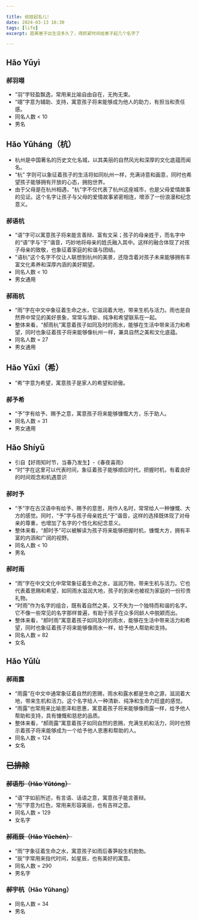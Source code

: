 ```yaml
---

title: 给娃起名儿!
date: 2024-03-13 16:30
tags: [life]
excerpt: 距离崽子出生没多久了，得抓紧时间给崽子起几个名字了

---
```


## Hǎo Yǔyì

### 郝羽翊

- “羽”字轻盈飘逸，常用来比喻自由自在，无拘无束。
- “翊”字意为辅助、支持，寓意孩子将来能够成为他人的助力，有担当和责任感。
- 同名人数 < 10
- 男名

## Hǎo Yǔháng（杭）

- 杭州是中国著名的历史文化名城，以其美丽的自然风光和深厚的文化底蕴而闻名。
- “杭” 字则可以象征着孩子的生活将如同杭州一样，充满诗意和画意，同时也希望孩子能够拥有开放的心态，拥抱世界。
- 由于父母是在杭州相遇，"杭"字不仅代表了杭州这座城市，也是父母爱情故事的见证。这个名字让孩子与父母的爱情故事紧密相连，增添了一份浪漫和纪念意义。


### 郝语杭

- “语”字可以寓意孩子将来能言善辩、富有文采；孩子的母亲姓于，而名字中的“语”字与“于”谐音，巧妙地将母亲的姓氏融入其中。这样的融合体现了对孩子母亲的致敬，也象征着家庭的和谐与团结。
- "语杭"这个名字不仅让人联想到杭州的美景，还隐含着对孩子未来能够拥有丰富文化素养和深厚内涵的美好期望。
- 同名人数 < 10
- 男女通用

### 郝雨杭

- “雨”字在中文中象征着生命之水，它滋润着大地，带来生机与活力。雨也是自然界中常见的美好景象，常常与清新、纯净和希望联系在一起。
- 整体来看，“郝雨杭”寓意着孩子如同及时的雨水，能够在生活中带来活力和希望，同时也象征着孩子将来能够像杭州一样，兼具自然之美和文化底蕴。
- 同名人数 = 27
- 男女通用

## Hǎo Yǔxī（希）

- “希”字意为希望，寓意孩子是家人的希望和骄傲。

### 郝予希

- “予”字有给予、赐予之意，寓意孩子将来能够慷慨大方，乐于助人。
- 同名人数 = 31
- 男女通用

## Hǎo Shíyǔ

- 引自【好雨知时节，当春乃发生】-《春夜喜雨》
- “时”字在这里可以代表时间，象征着孩子能够顺应时代，把握时机，有着良好的时间观念和机遇意识

### 郝时予

- “予”字在古汉语中有给予、赐予的意思，用作人名时，常常给人一种慷慨、大方的感觉。同时，“予”字与孩子母亲姓氏“于”谐音，这样的选择既体现了对母亲的尊重，也增加了名字的个性化和纪念意义。
- 整体来看，“郝时予”可以被解读为孩子将来能够把握时机，慷慨大方，拥有丰富的内涵和广阔的视野。
- 同名人数 < 10
- 男名

### 郝时雨

- “雨”字在中文文化中常常象征着生命之水，滋润万物，带来生机与活力。它也代表着恩赐和希望，如同雨水滋润大地，孩子的到来也被视为家庭的一份珍贵礼物。
- “时雨”作为名字的组合，既有着自然之美，又不失为一个独特而和谐的名字。它不像一些常见的名字那样普遍，有助于孩子在众多同龄人中脱颖而出。
- 整体来看，“郝时雨”寓意着孩子如同及时的雨水，能够在生活中带来活力和希望，同时也象征着孩子将来能够像雨水一样，给予他人帮助和支持。
- 同名人数 = 82
- 女名

## Hǎo Yǔlù

### 郝雨露

- “雨露”在中文中通常象征着自然的恩赐，雨水和露水都是生命之源，滋润着大地，带来生机和活力。这个名字给人一种清新、纯净和生命力旺盛的感觉。
- “雨露”也常用来比喻恩泽和恩惠，寓意着孩子将来能够像雨露一样，给予他人帮助和支持，具有慷慨和慈悲的品质。
- 整体来看，“郝雨露”寓意着孩子如同自然的恩赐，充满生机和活力，同时也预示着孩子将来能够成为一个给予他人恩惠和帮助的人。
- 同名人数 = 124
- 女名

## ~~已排除~~

### ~~郝语彤（Hǎo Yǔtóng）~~

- “语”字如前所述，有言语、话语之意，寓意孩子能言善辩。
- “彤”字意为红色，常用来形容美丽，也有吉祥之意。
- 同名人数 = 129
- 女名字

### ~~郝雨辰（Hǎo Yǔchén）~~

- “雨”字象征着生命之水，寓意孩子如雨后春笋般生机勃勃。
- “辰”字常用来指代时间，如星辰，也有美好的寓意。
- 同名人数 = 290
- 男名字

### ~~郝宇杭~~（Hǎo Yǔhang）

- 同名人数 = 34
- 男名

